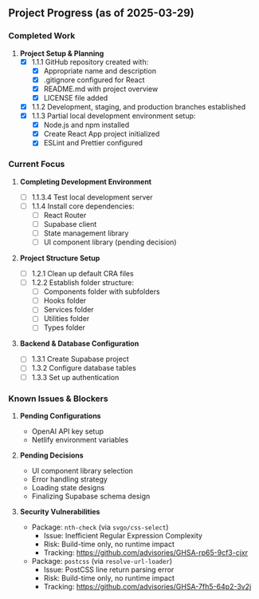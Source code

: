 ## Project Progress (as of 2025-03-29)

### Completed Work

1. **Project Setup & Planning**
   - [x] 1.1.1 GitHub repository created with:
     - [x] Appropriate name and description
     - [x] .gitignore configured for React
     - [x] README.md with project overview
     - [x] LICENSE file added
   - [x] 1.1.2 Development, staging, and production branches established
   - [x] 1.1.3 Partial local development environment setup:
     - [x] Node.js and npm installed
     - [x] Create React App project initialized
     - [x] ESLint and Prettier configured

### Current Focus

1. **Completing Development Environment**

   - [ ] 1.1.3.4 Test local development server
   - [ ] 1.1.4 Install core dependencies:
     - [ ] React Router
     - [ ] Supabase client
     - [ ] State management library
     - [ ] UI component library (pending decision)

2. **Project Structure Setup**

   - [ ] 1.2.1 Clean up default CRA files
   - [ ] 1.2.2 Establish folder structure:
     - [ ] Components folder with subfolders
     - [ ] Hooks folder
     - [ ] Services folder
     - [ ] Utilities folder
     - [ ] Types folder

3. **Backend & Database Configuration**
   - [ ] 1.3.1 Create Supabase project
   - [ ] 1.3.2 Configure database tables
   - [ ] 1.3.3 Set up authentication

### Known Issues & Blockers

1. **Pending Configurations**

   - OpenAI API key setup
   - Netlify environment variables

2. **Pending Decisions**

   - UI component library selection
   - Error handling strategy
   - Loading state designs
   - Finalizing Supabase schema design

3. **Security Vulnerabilities**
   - Package: `nth-check` (via `svgo/css-select`)
     - Issue: Inefficient Regular Expression Complexity
     - Risk: Build-time only, no runtime impact
     - Tracking: https://github.com/advisories/GHSA-rp65-9cf3-cjxr
   - Package: `postcss` (via `resolve-url-loader`)
     - Issue: PostCSS line return parsing error
     - Risk: Build-time only, no runtime impact
     - Tracking: https://github.com/advisories/GHSA-7fh5-64p2-3v2j
